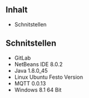 ## Inhalt  
- Schnitstellen


## Schnitstellen  

- GitLab  
- NetBeans IDE 8.0.2  
- Java 1.8.0_45  
- Linux Ubuntu Festo Version
- MQTT 0.0.13  
- Windows 8.1 64 Bit  
